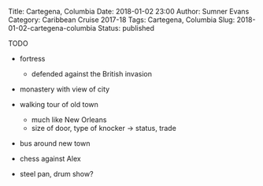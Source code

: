 Title: Cartegena, Columbia
Date: 2018-01-02 23:00
Author: Sumner Evans
Category: Caribbean Cruise 2017-18
Tags: Cartegena, Columbia
Slug: 2018-01-02-cartegena-columbia
Status: published

TODO
- fortress
  - defended against the British invasion
- monastery with view of city
- walking tour of old town
  - much like New Orleans
  - size of door, type of knocker -> status, trade
- bus around new town

- chess against Alex

- steel pan, drum show?
